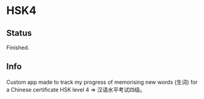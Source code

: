 # HSK4

## Status
Finished.

## Info
Custom app made to track my progress of memorising new words (生词) for a Chinese certificate HSK level 4 => 汉语水平考试四级。

